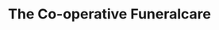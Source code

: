---
title: "The Co-operative Funeralcare"
url: /crook/the-co-operative-funeralcare/
shop: funeral directors
---